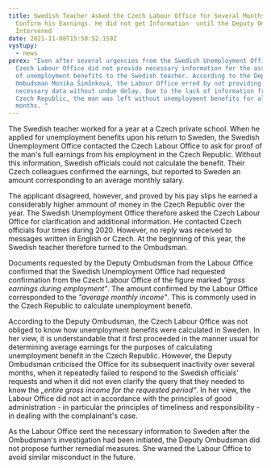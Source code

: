 ```yaml
---
title: Swedish Teacher Asked the Czech Labour Office for Several Months to
  Confirm his Earnings. He did not get Information  until the Deputy Ombudsman
  Intervened
date: 2021-11-08T15:59:52.159Z
vystupy:
  - news
perex: "Even after several urgencies from the Swedish Unemployment Office, the
  Czech Labour Office did not provide necessary information for the assessment
  of unemployment benefits to the Swedish teacher. According to the Deputy
  Ombudsman Monika Šimůnková, the Labour Office erred by not providing the
  necessary data without undue delay. Due to the lack of information from the
  Czech Republic, the man was left without unemployment benefits for almost 8
  months. "
---
```

<p>The Swedish teacher worked for a year at a Czech private school. When he applied for unemployment benefits upon his return to Sweden, the Swedish Unemployment Office contacted the Czech Labour Office to ask for proof of the man&#39;s full earnings from his employment in the Czech Republic. Without this information, Swedish officials could not calculate the benefit. Their Czech colleagues confirmed the earnings, but reported to Sweden an amount corresponding to an average monthly salary.</p>

<p>The applicant disagreed, however, and proved by his pay slips he earned a considerably higher ammount of money in the Czech Republic over the year. The Swedish Unemployment Office therefore asked the Czech Labour Office for clarification and additional information. He contacted Czech officials four times during 2020. However, no reply was received to messages written in English or Czech. At the beginning of this year, the Swedish teacher therefore turned to the Ombudsman.</p>

<p>Documents requested by the Deputy Ombudsman from the Labour Office confirmed that the Swedish Unemployment Office had requested confirmation from the Czech Labour Office of the figure marked <em>&quot;gross earnings during employment&quot;</em>. The amount confirmed by the Labour Office corresponded to the <em>&quot;average monthly income&quot;</em>. This is commonly used in the Czech Republic to calculate unemployment benefit.</p>

<p>According to the Deputy Ombudsman, the Czech Labour Office was not obliged to know how unemployment benefits were calculated in Sweden. In her view, it is understandable that it first proceeded in the manner usual for determining average earnings for the purposes of calculating unemployment benefit in the Czech Republic. However, the Deputy Ombudsman criticised the Office for its subsequent inactivity over several months, when it repeatedly failed to respond to the Swedish officials&#39; requests and when it did not even clarify the query that they needed to know the <em>&bdquo;entire gross income for the requested period&ldquo;</em>. In her view, the Labour Office did not act in accordance with the principles of good administration - in particular the principles of timeliness and responsibility - in dealing with the complainant&#39;s case.</p>

<p>As the Labour Office sent the necessary information to Sweden after the Ombudsman&#39;s investigation had been initiated, the Deputy Ombudsman did not propose further remedial measures. She warned the Labour Office to avoid similar misconduct in the future.</p>
